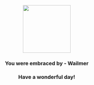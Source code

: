 <p align="center">
    <img src="https://raw.githubusercontent.com/PokeAPI/sprites/master/sprites/pokemon/320.png" width="150" height="150">
</p>
<h3 align="center">You were embraced by - <b>Wailmer</b></h3>
<h3 align="center">Have a wonderful day!</h3>
